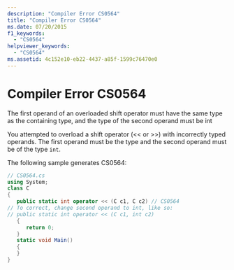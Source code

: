 ```yaml
---
description: "Compiler Error CS0564"
title: "Compiler Error CS0564"
ms.date: 07/20/2015
f1_keywords: 
  - "CS0564"
helpviewer_keywords: 
  - "CS0564"
ms.assetid: 4c152e10-eb22-4437-a85f-1599c76470e0
---
```

# Compiler Error CS0564
The first operand of an overloaded shift operator must have the same type as the containing type, and the type of the second operand must be int  
  
 You attempted to overload a shift operator (<\< or >>) with incorrectly typed operands. The first operand must be the type and the second operand must be of the type `int`.  
  
 The following sample generates CS0564:  
  
```csharp  
// CS0564.cs  
using System;  
class C  
{  
   public static int operator << (C c1, C c2) // CS0564  
// To correct, change second operand to int, like so:  
// public static int operator << (C c1, int c2)  
   {  
      return 0;  
   }  
   static void Main()
   {  
   }  
}  
```
